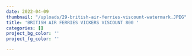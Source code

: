 ```yaml
---
date: 2022-04-09
thumbnail: "/uploads/29-british-air-ferries-viscount-watermark.JPEG"
title: 'BRITISH AIR FERRIES VICKERS VISCOUNT 800 '
categories: []
project_bg_color: ''
project_fg_color: ''

---
```

